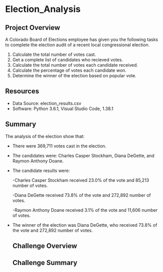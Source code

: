 # Election_Analysis

## Project Overview
A Colorado Board of Elections employee has given you the following tasks to complete the election audit of a recent local congressional election. 

1. Calculate the total number of votes cast. 
2. Get a complete list of candidates who recieved votes. 
3. Calculate the total number of votes each candidate received. 
4. Calculate the percentage of votes each candidate won. 
5. Determine the winner of the election based on popular vote. 

## Resources
- Data Source: election_results.csv
- Software: Python 3.6.1, Visual Studio Code, 1.38.1

## Summary 
The analysis of the election show that: 
- There were 369,711 votes cast in the election. 
- The candidates were: Charles Casper Stockham, Diana DeGette, and Raymon Anthony Doane.
 - The candidate results were: 
    
    -Charles Casper Stockham received 23.0% of the vote and 85,213 number of votes. 
    
    -Diana DeGette received 73.8% of the vote and 272,892 number of votes. 
    
    -Raymon Anthony Doane received 3.1% of the vote and 11,606 number of votes. 
  - The winner of the election was Diana DeGette, who received 73.8% of the vote and 272,892 number of votes. 
    
    ## Challenge Overview
    
    ## Challenge Summary 
